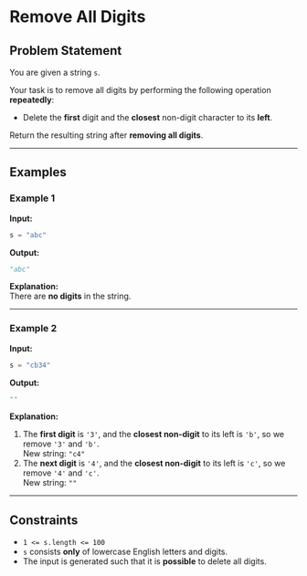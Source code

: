 # Remove All Digits

## Problem Statement

You are given a string `s`.

Your task is to remove all digits by performing the following operation **repeatedly**:

- Delete the **first** digit and the **closest** non-digit character to its **left**.

Return the resulting string after **removing all digits**.

---

## Examples

### Example 1

**Input:**
```python
s = "abc"
```
**Output:**
```python
"abc"
```

**Explanation:**  
There are **no digits** in the string.

---

### Example 2

**Input:**
```python
s = "cb34"
```
**Output:**
```python
""
```

**Explanation:**  
1. The **first digit** is `'3'`, and the **closest non-digit** to its left is `'b'`, so we remove `'3'` and `'b'`.  
   New string: `"c4"`
2. The **next digit** is `'4'`, and the **closest non-digit** to its left is `'c'`, so we remove `'4'` and `'c'`.  
   New string: `""`

---

## Constraints

- `1 <= s.length <= 100`
- `s` consists **only** of lowercase English letters and digits.
- The input is generated such that it is **possible** to delete all digits.